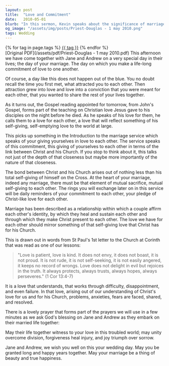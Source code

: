 ```yaml
---
layout: post
title:  "Love and Commitment"
date:   2010-05-01
blurb: "In this sermon, Kevin speaks about the significance of marriage as a life-long commitment of love, reflecting on the self-giving nature of Christ's love for the Church. He draws parallels between the bond of marriage and the relationship between Christ and his Church, emphasizing mutual sacrifice and the importance of nurturing love that is patient, kind, and persevering, as described in 1 Corinthians 13:4-7."
og_image: "/assets/img/posts/Priest-Douglas - 1 may 2010.png"
tags: Wedding
---    
```

<div class="tag-pills">
    {% for tag in page.tags %}
    <a href="{{ site.baseurl }}/tag/{{ tag | slugify }}" class="tag-pill">{{ tag }}</a>
    {% endfor %}
</div>
[Original PDF](/assets/pdf/Priest-Douglas - 1 may 2010.pdf)
This afternoon we have come together with Jane and Andrew on a very special day in their lives; the day of your marriage. The day on which you make a life-long commitment of love to one another.

Of course, a day like this does not happen out of the blue. You no doubt recall the time you first met, what attracted you to each other. Then attraction grew into love and love into a conviction that you were meant for each other, that you wanted to share the rest of your lives together.

As it turns out, the Gospel reading appointed for tomorrow, from John's Gospel, forms part of the teaching on Christian love Jesus gave to his disciples on the night before he died. As he speaks of his love for them, he calls them to a love for each other, a love that will reflect something of his self-giving, self-emptying love to the world at large.

This picks up something in the Introduction to the marriage service which speaks of your giving yourselves in love to each other. The service speaks of this commitment, this giving of yourselves to each other in terms of the link between Christ and his Church. If you stop to think about it, this talks not just of the depth of that closeness but maybe more importantly of the nature of that closeness.

The bond between Christ and his Church arises out of nothing less than his total self-giving of himself on the Cross. At the heart of your marriage, indeed any marriage, there must be that element of mutual sacrifice, mutual self-giving to each other. The rings you will exchange later on in this service will be daily reminders of your commitment to each other, your pledge of Christ-like love for each other.

Marriage has been described as a relationship within which a couple affirm each other's identity, by which they heal and sustain each other and through which they make Christ present to each other. The love we have for each other should mirror something of that self-giving love that Christ has for his Church.

This is drawn out in words from St Paul's 1st letter to the Church at Corinth that was read as one of our lessons:

> "Love is patient, love is kind. It does not envy, it does not boast, it is not proud. It is not rude, it is not self-seeking, it is not easily angered, it keeps no record of wrongs. Love does not delight in evil but rejoices in the truth. It always protects, always trusts, always hopes, always perseveres." (1 Cor 13:4-7)

It is a love that understands, that works through difficulty, disappointment, and even failure. In that love, arising out of our understanding of Christ's love for us and for his Church, problems, anxieties, fears are faced, shared, and resolved.

There is a lovely prayer that forms part of the prayers we will use in a few minutes as we ask God's blessing on Jane and Andrew as they embark on their married life together:

May their life together witness to your love in this troubled world; may unity overcome division, forgiveness heal injury, and joy triumph over sorrow.

Jane and Andrew, we wish you well on this your wedding day. May you be granted long and happy years together. May your marriage be a thing of beauty and true happiness.
